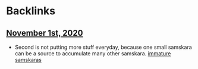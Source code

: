 
# Backlinks
## [November 1st, 2020](<November 1st, 2020.md>)
- Second is not putting more stuff everyday, because one small samskara can be a source to accumulate many other samskara. [immature samskaras](<immature samskaras.md>)

